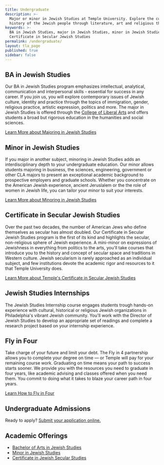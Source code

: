 ```yaml
---
title: Undergraduate
description: >-
  Major or minor in Jewish Studies at Temple University. Explore the culture and
  history of the Jewish people through literature, art and religious thought.  
keywords: >-
  BA in Jewish Studies, major in Jewish Studies, minor in Jewish Studies,
  Certificate in Secular Jewish Studies
permalink: /undergraduate/
layout: tla_page
published: true
sidebar: false
---
```

## BA in Jewish Studies
Our BA in Jewish Studies program emphasizes intellectual, analytical, communication and interpersonal skills - essential for success in any career. If you join us, you will explore contemporary issues of Jewish culture, identity and practice through the topics of immigration, gender, religious practice, artistic expression, politics and more. The major in Jewish Studies is offered through the [College of Liberal Arts](https://liberalarts.temple.edu/) and offers students a broad but rigorous education in the humanities and social sciences.

[Learn More about Majoring in Jewish Studies](http://bulletin.temple.edu/undergraduate/liberal-arts/jewish-studies/ba-jewish-studies/)

## Minor in Jewish Studies
If you major in another subject, minoring in Jewish Studies adds an interdisciplinary depth to your undergraduate education. Our minor allows students majoring in business, the sciences, engineering, government or other CLA majors to present an exceptional academic background to prospective employers and graduate schools. Whether you concentrate on the American Jewish experience, ancient Jeruslalem or the the role of women in Jewish life, you can tailor your minor to suit your interests.

[Learn More about Minoring in Jewish Studies](http://bulletin.temple.edu/undergraduate/liberal-arts/jewish-studies/minor-jewish-studies/)

## Certificate in Secular Jewish Studies
Over the past two decades, the number of American Jews who define themselves as secular has almost doubled. Our Certificate in Secular Jewish Studies program is the first of its kind and highlights the secular, non-religious sphere of Jewish experience. A mini-minor on expressions of Jewishness in everything from politics to the arts, you'll take courses that introduce you to the history and concept of secular space and traditions in Western culture. Jewish secularism is rarely approached as an individual subject, and few institutions devote the academic rigor and resources to it that Temple University does.

[Learn More about Temple's Certificate in Secular Jewish Studies](http://bulletin.temple.edu/undergraduate/liberal-arts/jewish-studies/certificate-jewish-studies/)

## Jewish Studies Internships
The Jewish Studies Internship course engages students trough hands-on experience with cultural, historical or religious Jewish organizations in Philadelphia's vibrant Jewish community. You'll work with the Director of Jewish Studies to develop an appropriate set of readings and complete a research project based on your internship experience.

## Fly in Four
Take charge of your future and limit your debt. The Fly in 4 partnership allows you to complete your degree on time — or Temple will pay for your remaining course work. Graduating on time means your path to success starts sooner. We provide you with the resources you need to graduate in four years, like academic advising and classes offered when you need them. You commit to doing what it takes to blaze your career path in four years.

[Learn How to Fly in Four](http://fly.temple.edu/)

## Undergraduate Admissions
Ready to apply? [Submit your application online.](http://admissions.temple.edu/apply)

## Academic Offerings
- [Bachelor of Arts in Jewish Studies](http://bulletin.temple.edu/undergraduate/liberal-arts/jewish-studies/ba-jewish-studies/)
- [Minor in Jewish Studies](http://bulletin.temple.edu/undergraduate/liberal-arts/jewish-studies/minor-jewish-studies/)
- [Certificate in Jewish Secular Studies](http://bulletin.temple.edu/undergraduate/liberal-arts/jewish-studies/certificate-jewish-studies/)
